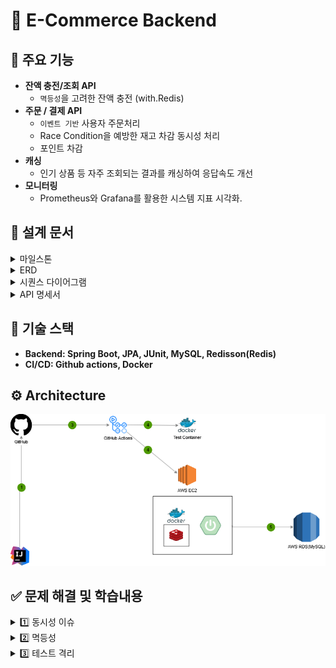 # 🛒 **E-Commerce Backend**


## 📌 **주요 기능**

- **잔액 충전/조회 API**
  - `멱등성`을 고려한 잔액 충전 (with.Redis)
- **주문 / 결제 API**
  - `이벤트 기반` 사용자 주문처리
  - Race Condition을 예방한 재고 차감 동시성 처리
  - 포인트 차감
- **캐싱**
  - 인기 상품 등 자주 조회되는 결과를 캐싱하여 응답속도 개선
- **모니터링**
  - Prometheus와 Grafana를 활용한 시스템 지표 시각화.


## 📝 설계 문서
<details>
  <summary>마일스톤</summary>

## [3주차] 프로젝트 설계
|     | 작업 | 예상 시간 (시간) |
  |-----|------|----------------|
| 1   | **프로젝트 설계** | **40** |
| 1.1 | 주차 별 마일스톤 설정 | 2 |
| 1.2 | 요구사항 분석 | 8 |
| 1.3 | 시퀀스 다이어그램 작성 | 8 |
| 1.4 | ERD 설계 | 8 |
| 1.5 | API 명세서 작성 | 8 |
| 1.6 | Mock API 구현 | 8 |

## [4주차] 프로젝트 API 구현(With TDD)

|  | 작업                   | 예상 시간 (시간) |
  |--|----------------------|------------|
| 2 | **TDD로 프로젝트 API 구현** | **40**     |
| 2.1 | [주요] 잔액 충전 / 조회 API  | -          |
| 2.1.1 | 잔액 충전 API 개발         | 2          |
| 2.1.2 | 잔액 조회 API 개발         | 2          |
| 2.2 | [기본] 상품 조회 API       | -          |
| 2.2.1 | 상품 정보조회 API 개발       | 8          |
| 2.3 | [주요] 주문 / 결제 API     | -          |
| 2.3.1 | 주문 API 및 포인트 결제 개발   | 16         |
| 2.4 | [기본] 상품 조회 API       | -          |
| 2.4.1 | 판매량 최다 상품 조회         | 3          |

## [5주차] 고도화 및 코드 리팩토링

|    | 작업 | 예상 시간 (시간) |
  |----|------|------------|
| 3  | **고도화 및 코드 리팩토링** | **40**     |
| 3.1 | 고도화 | 20          |
| 3.2 | 동시성 이슈 검토 | 12         |
| 3.3 | 코드 리팩토링 | 8          |
</details>

<details>
  <summary>ERD</summary>

![img_1.png](docs/images/new-erd.png)
</details>

<details>
  <summary>시퀀스 다이어그램</summary>

### 잔액 조회
  ```mermaid
  sequenceDiagram
  autonumber

  actor Client
  participant UserService
  participant UserDB
  Client->>UserService: GET /api/v1/users/{userId}
  UserService->>UserDB: 사용자 조회

  opt 유저 존재하지 않는 경우
    UserDB-->>UserService: UserNotFoundException
    UserService-->>Client: 404 NOT FOUND
  end
UserDB-->>UserService: 
    UserService-->>Client: 유저정보 반환
  ```

### 상품 조회
  ```mermaid
  sequenceDiagram
  autonumber

  actor Client
  participant ProductFacade
  participant ProductService
  participant StockService
  Client->>ProductFacade: GET /api/v1/users/{userId}


```

### 잔액 충전
  ```mermaid
  sequenceDiagram
  autonumber
  actor Client
  participant UserService
  participant UserDB
  Client->>UserService: POST /api/v1/users/{userId}/charge
  UserService->>UserDB: 사용자 조회

  opt 유저 존재하지 않는 경우
    UserDB-->>UserService: UserNotFoundException
    UserService-->>Client: 404 NOT FOUND
  end
  opt 충전금액: 0원 이하, 0원, 1,000,000원 이상
    UserDB-->>UserService: InvalidChargeAmountException
    UserService-->>Client: 400 BAD REQUEST
  end
UserDB-->>UserService: 
    UserService-->>Client: 유저정보 반환(충전 후 잔액) 
  ```

### 주문 동작흐름
  ```mermaid
  sequenceDiagram
  autonumber
  actor Client
  participant OrderAPI
  participant StockService
  participant UserService
  participant PaymentService
  participant Redisson
  participant DB
  participant MessageQueue
  participant NotificationService
  Client->>OrderAPI: POST /api/orders
  Note over OrderAPI: 트랜잭션 시작
  OrderAPI->>DB: 주문 정보 저장(status = '대기')
  OrderAPI->>DB: 주문 상세정보 저장
  Note over StockService: 트랜잭션 시작
  loop
    StockService->>Redisson: 상품번호 기준 락 흭득
    StockService->>DB: 재고 조회
    alt 재고개수 = 0
      DB-->>StockService: 409 CONFLICT
      StockService-->>Client: 409 CONFLICT
    else 재고개수 > 0
      Redisson->>DB: 재고차감
    end
  end
  Note over StockService: 트랜잭션 종료
  UserService->>PaymentService: 보유 포인트 조회
  alt 보유포인트 < 주문금액
    PaymentService-->>Client: 포인트부족 예외
  else 보유포인트 >= 주문금액
    UserService->>PaymentService: 보유 포인트 차감
    PaymentService-->>DB: 차감 내역 저장
  end
  Note over OrderAPI: 트랜잭션 종료
  OrderAPI-->>Client: order ID : 12345
  Note over OrderAPI,NotificationService: 외부에 데이터 전송
  OrderAPI->>MessageQueue: 주문내역 전송
  MessageQueue-->>NotificationService: 주문내역
  par Notification Channels
    NotificationService->>NotificationService: 알림톡 전송
  end
  ```

</details>

<details>
  <summary>API 명세서</summary>

# 이커머스 주문 시스템 API 명세서

---

# GET /api/v1/users/{userId} - 잔액 조회요청

- Description
> 유저 한 명이 자신의 포인트 조회를 한다.

- PathVariable
  - userId: 유저 Id

### Response

```json
[
  {
    "userId": 25,
    "name": "김테스트",
    "hpNo": "010-1234-4112",
    "amount": "100,000"
  }
]
```

### Error

| code | message        | etc |
|------|----------------|-----|
| 404  | 존재하지 않는 유저입니다. |     |     

---
# POST /api/v1/users/{userId}/charge - 잔액 충전요청

- Description
> 유저 한 명이 포인트 충전을 한다.

- Header
  - Idempotency-Key: 멱등성 키
- PathVariable
  - userId: 유저 Id
- UserPointChargeRequest
  - chargeAmount: 충전 요청 금액
### RequestBody
```json
[
  {
    "chargeAmount" : 50000
  }
]
```

### Response

```json
[
  {
    "userId": 25,
    "name": "김테스트",
    "hpNo": "010-1234-4112",
    "amount": "150,000"
  }
]
```

### Error

| code | message                   | etc    |
|------|---------------------------|--------|
| 400  | 최소 충전 금액은 1,000원 입니다.     |  |
| 400  | 최대 충전 금액은 1,000,000원 입니다. |  |
| 400  | 멱등성 키가 누락되었습니다.           |  |
| 404  | 존재하지 않는 유저입니다.            |  |
| 409  | 이미 처리중인 요청입니다.            |  |

---

---
# GET /products/{productId} - 상품 상세조회 요청

- Description
> 상품 목록 중 하나의 상품를 조회한다.

- PathVariable
  - productId: 상품 Id

### Response

```json
[
  {
    "id": 25,
    "name": "빽다방 아메리카노",
    "price": 2500,
    "stock": 9
  }
]
```

### Error

| code | message       | etc    |
|------|---------------|--------|
| 400  | 잘못된 상품 번호입니다. |  |     

---

---
# POST /api/v1/orders - 주문/결제

- Description
> 한 명의 사용자가 여러 개 또는 하나의 상품을 주문한다.

- PathVariable
  - userId: 유저 Id
### RequestBody
```json
[
  {
    "id": 1,
    "user_id": 25,
    "products": [
      {
        "id": 101,
        "name": "양배추 샐러드",
        "quantity": 2
      },
      {
        "id": 102,
        "name": "단호박 샐러드",
        "quantity": 2
      },
      {
        "id": 103,
        "name": "버섯 샐러드",
        "quantity": 1
      }
    ],
    "paymentAmount": 10000
  }
]
```

### Response

```json
[
  {
    "orderId": "1"
  }
]
```

### Error

| code | message           | etc            |
|------|-------------------|----------------|
| 404  | 해당 상품이 존재하지 않습니다. |  |
| 404  | 해당 유저가 존재하지 않습니다. |  |  
| 409  | 결제 금액이 부족합니다.     |  |
| 409  | 품절된 상품이 존재합니다.    |  |

---

---
# GET /products/popular - 인기상품 조회

- Description
> 최근 3일간 최다 판매량 상품 5개를 조회한다.

### Response

```json
[
  {
    "id": 101,
    "name": "양배추 샐러드",
    "sale_count": 20
  },
  {
    "id": 102,
    "name": "단호박 샐러드",
    "sale_count": 18
  },
  {
    "id": 103,
    "name": "버섯 샐러드",
    "sale_count": 10
  },
  {
    "id": 104,
    "name": "감자 샐러드",
    "sale_count": 8
  },
  {
    "id": 105,
    "name": "오이 샐러드",
    "sale_count": 6
  }
]
```

---
</details>

## 🚀 기술 스택
- **Backend: Spring Boot, JPA, JUnit, MySQL, Redisson(Redis)**
- **CI/CD: Github actions, Docker**

## ⚙️ **Architecture**
![img_1.png](docs/images/architecture.png)

## ✅ 문제 해결 및 학습내용
<details>
  <summary>1️⃣ 동시성 이슈</summary>

## 재고 감소 문제에 따른 분석

### 재고 감소 비즈니스 로직
```java
@Transactional
public void decreaseStock(List<OrderProductsRequest> req) {
    for (OrderProductsRequest orderRequest : req) {
        // 락 사용하지 않은 일반적인 상품정보 읽기
        ProductStockEntity productStock = productStockRepository.findById(orderRequest.getProduct_id());
        productStock.decreaseStock(orderRequest.getProduct_id(), (long) orderRequest.getProduct_quantity());
    }
}
```

### 동시성 테스트코드
```java
/*
    재고 갯수가 100개인 상품에 100번의 주문을 시도합니다.
 */
int threadCount = 100;
ExecutorService executorService = Executors.newFixedThreadPool(32);
CountDownLatch latch = new CountDownLatch(threadCount);

for(int i=0; i<threadCount; i++){
    executorService.submit(() -> {
        try {
        productService.decreaseStock(req);
        } finally {
            latch.countDown();
        }
    });
}

latch.await();

assertEquals(0, product.getStock());
```
해당 메서드를 병렬적으로 100번 수행 후 0개가 남길 기대하지만, 테스트에 실패하게 됩니다.

### 왜 실패하는가?

```mermaid
sequenceDiagram
    participant User1 as 사용자 1
    participant DB as 재고 데이터베이스
    participant User2 as 사용자 2

    Note over DB: 초기 재고: 100개

    User1->>DB: 재고 조회 (100개)
    
    User2->>DB: 재고 조회 (100개)
    User2->>DB: 주문 (1개 차감)
    User2->>DB: 저장 (99개)

    User1->>DB: 주문 (1개 차감)
    User1->>DB: 저장 (99개)
```
- 다른 사용자와 `동시에 같은 개수`로 읽게 되었을 때, <b>사용자2</b>가 주문했음에도 불구하고 <b>사용자1</b>은 아무런 영향을 받지않고 있습니다. 이처럼, <b>두 개 이상의 쓰레드가 공유데이터에 접근하여 동시에 변경</b>하려는 문제를 <b>레이스 컨디션(Race Condition)</b> 문제라고 합니다.
- 분석 결과, 현재 사용자 두 명 이상이 A라는 상품을 주문하게 될 시 레이스 컨디션 문제가 발생합니다.

### 어떻게 해결할 것인가?
우리는 <b>공유자원</b>에 접근한다는 기준, `사용자 2`가 주문할 시 `사용자 1`쓰레드에도 재고수량 동기화가 필요합니다.

### 동기화 방법

### 1. synchronized

전통적인 동기화 방식입니다. 메서드나 메서드 내 임계구역을 설정하여 <b>하나의 쓰레드만 접근 가능</b>하며, 해당 쓰레드만이 임계구역 해제하여 동기화를 보장합니다. 하지만, 한 개의 프로세스 안에서만 보장되며 서버가 여러 대일 때는 데이터에 여러 대의 프로세스가 접근 가능하여 레이스 컨디션 문제가 발생합니다.

### 2. DB Lock

synchronized은 애플리케이션 코드에서 임계구역을 설정했다면, 해당 방법은 우리의 외부DB에 임계구역을 설정하여 여러 대의 서버 상황에서도 동기화를 보장할 수 있습니다.
낙관적 락/비관적 락이 존재하며, 다음과 같은 특징이 있습니다.

- 낙관적 락:
  DB에 Lock을 걸지 않고 읽기 시점/쓰기 시점의 데이터 변경 여부에 따라
  동시성을 제어하는 방식이라 성능이 비관적 락보다 상대적으로 높습니다.
  트랜잭션 간 충돌이 많아질 경우 retry 빈도 증가하게 되며 DB Connection, 스레드 점유 등의 단점이 존재합니다.


- 비관적 락:
  테이블 또는 행에 Lock을 설정(x-lock) 하나의 트랜잭션만 작업이 가능하여 일관성을 확보하지만 해당 작업이 끝날때 까지 다른 트랜잭션은 대기 상태입니다.
  트래픽이 몰리는 경우 락 대기시간으로 latency가 증가할 수 있습니다.

### 3. 분산 락
DB Lock은 데이터 정합성 보장에 효과적이지만, 높은 동시성이 요구되는 경우(대규모) 병목 현상으로 성능이 저하될 수 있습니다. 이에 `중대규모 프로젝트시 분산락`을 고려할 수도 있습니다. 빠른 성능을 위해 Redis 를 사용했으며, 자바에서 사용할 수 있는 클라이언트는 크게 Jedis, Lettuce, Redisson 3가지 입니다.
#### Lettuce
- Netty 기반의 Redis Client로 넌블로킹 I/O로 구현되어 비동기 방식으로 처리, 고성능
- SETNX를 이용하여 Spin Lock 형태를 구현
- 경쟁 스레드들이 지속적으로 요청을 보내기 때문에 서버 부하가 심하다
- 개발자가 직접 retry, timeout 구현해야하며 지속적인 재시도로 네트워크 비용과 스레드 점유등의 문제가 발생

#### Redisson
- 네트워크 트래픽 또는 CPU 사용량을 줄이기 위해 Lua 스크립트를 활용합니다.
- 재시도 로직을 내장하고 있어 락 흭득을 위한 별도의 재시도 로직을 작성하지 않아도 됩니다.
- 동시에 락 흭득 요청 시 FIFO 형태로 요청 순서를 보장합니다.

## 재고 감소 문제해결 및 성능비교

DB Lock과 분산 락을 이용하여 문제 해결을 진행하겠습니다
- 상품 `PRODUCT` 테이블
- 상품재고 `PRODUCT_STOCK` 테이블
- 테스트 조건: 재고 100개인 상품에 100번 동시 차감시도

### DB Lock(비관적 락 설정)

```java
// 상품재고 테이블 락
@Lock(LockModeType.PESSIMISTIC_WRITE)
ProductStockEntity findByProductIdWithPessimisticLock(@Param("productId") Long productId);
```
### 실행결과 : 테스트 통과, 실행시간 348ms
![img_1.png](docs/images/con_img_1.png)

### 분산 락(Redis-Lettuce)
```java
// 구현코드
public class OrderUseCase {
    // ..
    
    public Long order(OrderRequest request) {
        for (OrderProductsRequest prod : request.getProducts()) {
            
            while(!redisLockRepository.lock(prod.getProduct_id())){
                try{
                    Thread.sleep(500);
                }catch (InterruptedException e){
                    throw new RuntimeException(e);
                }
            }

            try{
                productService.decreaseStock(prod.getProduct_id(), (long) prod.getProduct_quantity());
            }finally {
                redisLockRepository.unlock(prod.getProduct_id());
            }
        }
        
        // ...
    }
}
```
### 실행결과 : 테스트 통과, 실행시간 17660ms
![img_2.png](docs/images/con_img_2.png)

### 분산 락(Redis-Redisson)
```java
@Configuration
public class RedissonConfig {
    // redisHost..
  
    @Bean
    public RedissonClient redissonClient() {
        RedissonClient redisson = null;
        Config config = new Config();
        config.useSingleServer().setAddress(REDISSON_HOST_PREFIX + redisHost + ":" + redisPort);
        redisson = Redisson.create(config);
        return redisson;
    }
}

public class OrderUseCase {
    // ..
    
    public Long order(OrderRequest request) {
        for (OrderProductsRequest prod : request.getProducts()) {
            RLock rLock = redissonClient.getLock(String.format("LOCK:PROD-%d", prod.getProduct_id()));

            try {
                boolean available = rLock.tryLock(10, 1, TimeUnit.SECONDS);
                if(!available) {
                    throw new IllegalArgumentException("Lock Not acquired");
                }
                productService.decreaseStock(prod.getProduct_id(), (long) prod.getProduct_quantity());
            } catch (InterruptedException e) {
                throw new RuntimeException(e);
            } finally {
                rLock.unlock();
            }
        }
        
        // ...
    }
}
```
### 실행결과 : 테스트 통과, 실행시간 673ms
![img_3.png](docs/images/con_img_3.png)

### 결과
비관적 락, Lettuce 락, Redisson 락을 사용하여 상품 재고에 대한 정합성을 확보했습니다.
또한, 방식에 따라 성능지표를 확인하며 락 특징들에 대한 이해를 쌓았습니다.

### 💹 (추가) 분산 락 특징 및 유의할 점
## 🌟 Best practice
- 분산 락 구현시 트랜잭션은 데이터의 무결성을 보장하기 위해 `"락 흭득을 우선"`
  ![img_4.png](docs/images/con_img_4.png)
  ![img_5.png](docs/images/con_img_5.png)<br/>
- `@Transactional`이 존재하는 decreaseStock 메서드 경우 메서드 시작 전에 프록시 객체가 생성되어 tx.begin()을 시작해버리기 때문에 외부에서 락을 잡아놓고 진행되어야합니다.
- 해당 사항을 고려하여 OrderUsecase에서 먼저 상품 번호에 대한 Lock 흭득 후 decreasStock 메서드가 수행되도록 진행 했습니다.
- 이를 위반한 경우 아래 예제에 내용을 포함했습니다.
## ☔ Bad practice

### <b>1. 트랜잭션이 먼저 시작되고 락을 획득 하는경우</b>
![img_7.png](docs/images/img_7.png)
- 락을 먼저 흭득하지 않고 tx.begin()를 하게 되는 경우 A라는 상품에 대해 사용자1, 사용자2가 동시에 읽어버리게 됩니다.
- 읽은 데이터로, 값을 수정하기 때문에 `분실 갱신(Lost Update)`이 발생하며 사용자1 또는 사용자2의 행동이 무효화됩니다.
- 해결할 수 있는 방법은 commit시 version 확인을 통해 값을 비교할 수 있는 낙관적 락으로 생각됩니다.

### <b>2. 트랜잭션 커밋 전 락이 해제되는 경우</b>
![img_6.png](docs/images/con_img_6.png)
- 실무에서 가장 많이 발생하는 실수라고 들었던 것 같습니다.
- 핵심 포인트는 `수정 사항을 커밋 이후 락 해제!`
</details>

<details>
  <summary>2️⃣ 멱등성</summary>
  <div> > 첫 번째 수행을 한 뒤 여러 차례 적용해도 결과를 변경시키지 않는 작업 또는 기능의 속성</div>

포인트 충전 시 더블클릭/네트워크 오류로 인한 중복된 리소스가 생성되지 않도록 했습니다.(공짜돈 방지)

# 1. 구현
## 1-1. 인터셉터
```text
기능 개발에 앞서 어느 계층에 적용하는 것이 적합한 것인가에 대해 고민했습니다.

1. 서비스
2. 컨트롤러
3. 인터셉터
```
인터셉터로 선정했습니다.
- 동일한 요청에 대해 `컨트롤러와 도메인 로직이 실행 되는 것이 적합하지 않다고 판단`하였습니다.
- 또한, `예외처리의 이유로 스프링 컨테이너로 관리되는 인터셉터에서 진행`했습니다.

### 1-2. 로직 과정
![img.png](docs/images/idem.png)
[코드 자세히 보기](https://github.com/JGwanghou/ho-commerce/blob/b9bb3043a75060c732ecabd0904cac72920edb79/src/main/java/com/gwangho/commerce/app/api/interceptor/IdempotencyInterceptor.java)
1. 최초 요청을 합니다.</br>
   1.1. DB에 결과를 반영합니다.</br>
   1.2. 인터셉터에서 Response를 레디스에 저장합니다.</br>
   1.3. 필터에서 복사 된 Response를 클라이언트에게 반환합니다.</br>

2. 순간 동일 요청 시 처리중(409)에러 반환
3. 동일 요청 시 도메인 로직을 거치지 않고 레디스 캐싱 값으로 응답

기존에는 요청(preHandle)시 멱등성 키를 redis-key로 설정 후 컨트롤러를 진행하도록 했습니다.
하지만, 잘못된 인자값 또는 처리 중 오류가 발생한 경우에도 레디스에 키가 저장됐습니다.</br>

해당 문제를 발견하고 성공적으로 응답이 반환 된 경우만 레디스에 저장하기로 결정했습니다.
</details>

<details>
<summary>3️⃣ 테스트 격리</summary>
<div>
